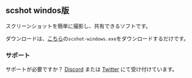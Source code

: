 ## scshot windos版

スクリーンショットを簡単に撮影し、共有できるソフトです。

ダウンロードは、[こちら](https://github.com/narikakun/scshot-windows/releases)の`scshot-windows.exe`をダウンロードするだけです。

### サポート

サポートが必要ですか？ [Discord](https://discord.gg/cCpcFQN) または [Twitter](https://twitter.com/narikakun) にて受け付けています。

